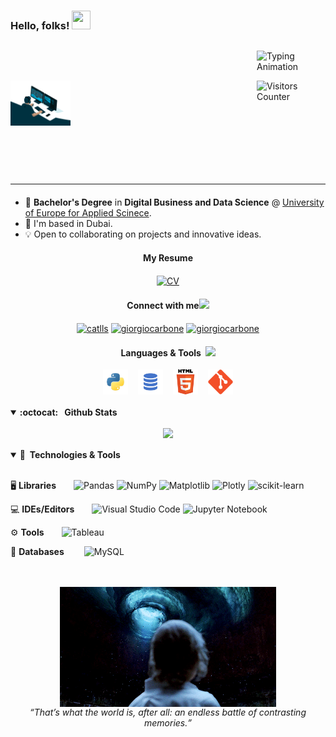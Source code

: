 ### Hello, folks! <img src="https://raw.githubusercontent.com/MartinHeinz/MartinHeinz/master/wave.gif" width="30px" height="30px" />


<div style="display:flex; flex-direction:row; align-items:center;">
  <p><img align="left" width="25%" height="25%" src="./Images/developer1.gif" alt="developergif" style="margin-right: 20px;"></p>
  <div style="display:flex; flex-direction:column; margin-bottom: 100px;">
    <p><img src="https://readme-typing-svg.demolab.com?font=Lato&size=18&weight=500&duration=2000&pause=100&color=36BCF7FF&multiline=true&width=400&height=75&repeat=false&lines=Zokhidjon+Olimjonov;B.Sc.+Digital+Business+and+Data+Science" alt="Typing Animation" hspace="10" height="auto"></p>
    <div style="display:flex; align-items:center;">
      <img src="https://komarev.com/ghpvc/?username=zokhidjoon&label=Visitors&style=flat&color=0e75b6" alt="Visitors Counter" style="width:100px;" hspace="10">
    </div>
  </div>
</div>

<br clear="left"/>

---


<div align="left" style="margin-top:20px;">

* 📖 **Bachelor's Degree** in **Digital Business and Data Science** @ [University of Europe for Applied Scinece](https://www.ue-germany.com/).
* 📍 I'm based in Dubai. 
* 💡 Open to collaborating on projects and innovative ideas. 

</div>
                 

<h4 align="center">My Resume</h4>
<div align="center">
<a href="https://github.com/zokhidjoon/zokhidjoon/blob/main/Images/Zokhidjon.pdf" target="blank"><img align="center" src="https://img.icons8.com/office/512/parse-from-clipboard.png" alt="CV" height="30" width="30" /></a>
</div>

<h4 align="center">Connect with me<img src="https://github.com/TheDudeThatCode/TheDudeThatCode/blob/master/Assets/Handshake.gif" height="28px"></h4>
<div align="center">
<a href="https://www.linkedin.com/in/zokhidjon-olimjonov-2b8b10302/" target="blank"><img align="center" src="https://raw.githubusercontent.com/rahuldkjain/github-profile-readme-generator/master/src/images/icons/Social/linked-in-alt.svg" alt="catlls" height="20" width="20,7" /></a> 
<a href="mailto:zokhid06@gmail.com" target="blank"><img align="center" src="https://github.com/TheDudeThatCode/TheDudeThatCode/blob/master/Assets/Gmail.svg" alt="giorgiocarbone" height="30" width="40" /></a>
<a href="https://github.com/zokhidjoon" target="blank"><img align="center" src="https://raw.githubusercontent.com/rahuldkjain/github-profile-readme-generator/master/src/images/icons/Social/github.svg" alt="giorgiocarbone" height="30" width="40" /></a>
</div>

<h4 align="center">Languages & Tools&nbsp;
  <img src="https://github.com/TheDudeThatCode/TheDudeThatCode/blob/master/Assets/Developer.gif" style="height: 28px;" />
</h4>

<div align="center">
  <img src="https://raw.githubusercontent.com/github/explore/80688e429a7d4ef2fca1e82350fe8e3517d3494d/topics/python/python.png" alt="Python" style="height: 40px;" />
  &nbsp;&nbsp;
  <img src="https://raw.githubusercontent.com/github/explore/80688e429a7d4ef2fca1e82350fe8e3517d3494d/topics/sql/sql.png" alt="SQL" style="height: 40px;" />
  &nbsp;&nbsp;
  <img src="https://raw.githubusercontent.com/github/explore/80688e429a7d4ef2fca1e82350fe8e3517d3494d/topics/html/html.png" alt="HTML" style="height: 40px;" />
  &nbsp;&nbsp;
  <img src="https://raw.githubusercontent.com/devicons/devicon/master/icons/git/git-original.svg" alt="Git" style="height: 40px;" />
</div>

<br/> 

<details open> 
<summary><b>:octocat:	&nbsp;&nbsp;Github Stats</b></summary>

<br/> 

<div align="center">
<a align=top href="https://github.com/giocoal">
    <img align=top src="https://github-stats-alpha.vercel.app/api?username=zokhidjoon&cc=22272e&tc=37BCF6&ic=fff&bc=0000" height="192px">
</a>                                                                                                          
</div>

</details> 

</br>

<details open>  
<summary><b>🔧&nbsp;&nbsp;Technologies & Tools</b></summary> 
  
</br>


🖥️ **Libraries**  ![Pandas](https://img.shields.io/badge/Pandas-%23150458.svg?style=flat&logo=pandas&logoColor=white)
![NumPy](https://img.shields.io/badge/NumPy-%23013243.svg?style=flat&logo=numpy&logoColor=white)
![Matplotlib](https://img.shields.io/badge/Matplotlib-%23ffffff.svg?style=flat&logo=Matplotlib&logoColor=black)
![Plotly](https://img.shields.io/badge/Plotly-%233F4F75.svg?style=flat&logo=plotly&logoColor=white)
![scikit-learn](https://img.shields.io/badge/scikit--learn-%23F7931E.svg?style=flat&logo=scikit-learn&logoColor=white)

💻 **IDEs/Editors**  ![Visual Studio Code](https://img.shields.io/badge/Visual%20Studio%20Code-0078d7.svg?style=flat&logo=visual-studio-code&logoColor=white)
![Jupyter Notebook](https://img.shields.io/badge/Jupyter_Notebook-%23FA0F00.svg?style=flat&logo=jupyter&logoColor=white)

⚙️ **Tools**  ![Tableau](https://img.shields.io/badge/Tableau-E97627?style=flat&logo=tableau&logoColor=white)

💾 **Databases**  
![MySQL](https://img.shields.io/badge/MySQL-%2300f.svg?style=flat&logo=mysql&logoColor=white)

</details>

</br>


</details>
  

</br>
<div align="center">
<img align=top src="./Images/tumblr_11d365a49f6f66dee03353309bf82414_8f4b05ff_540.gif" height="192px">
</br>
<i><q>That’s what the world is, after all: an endless battle of contrasting memories.</q></i>
</div> 
